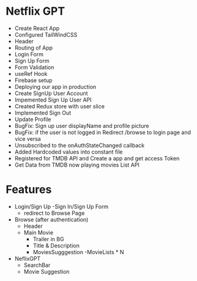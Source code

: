 # Netflix GPT

- Create React App
- Configured TailWindCSS
- Header
- Routing of App
- Login Form
- Sign Up Form
- Form Validation
- useRef Hook
- Firebase setup
- Deploying our app in production
- Create SignUp User Account
- Impemented Sign Up User API
- Created Redux store with user slice
- Implemented Sign Out
- Update Profile
- BugFix: Sign up user displayName and profile picture
- BugFix: if the user is not logged in Redirect /browse to login page and vice versa
- Unsubscribed to the onAuthStateChanged callback
- Added Hardcoded values into constant file
- Registered for TMDB API and Create a app and get access Token
- Get Data from TMDB now playing movies List API

# Features

- Login/Sign Up
  -Sign In/Sign Up Form
  - redirect to Browse Page
- Browse (after authentication)
  - Header
  - Main Movie
    - Trailer in BG
    - Title & Description
    - MoviesSugggestion
      -MovieLists \* N
- NeflixGPT
  - SearchBar
  - Movie Suggestion
